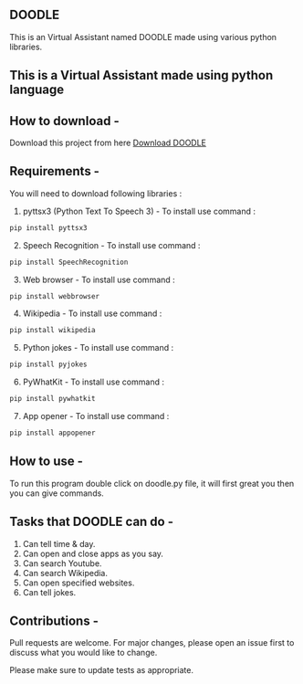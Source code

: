 ## DOODLE


This is an Virtual Assistant named DOODLE made using various python libraries.

## This is a Virtual Assistant made using python language

## How to download - 

Download this project from here [Download DOODLE](https://downgit.github.io/#/home?url=https://github.com/Hatim-Rx53/Python-Virtual_Assistant)


## Requirements -

You will need to download following libraries :

1. pyttsx3 (Python Text To Speech 3) - To install use command :
```bash 
pip install pyttsx3
```

2. Speech Recognition - To install use command :
```bash
pip install SpeechRecognition
```

3. Web browser - To install use command :
```bash
pip install webbrowser
```

4. Wikipedia - To install use command :
```bash
pip install wikipedia
```

5. Python jokes - To install use command :
```bash
pip install pyjokes
```

6. PyWhatKit - To install use command :
```bash
pip install pywhatkit
```

7. App opener - To install use command :
```bash
pip install appopener
```



## How to use -


To run this program double click on doodle.py file, it will first great you then you can give commands.


## Tasks that DOODLE can do -

1. Can tell time & day.
2. Can open and close apps as you say.
3. Can search Youtube.
4. Can search Wikipedia.
5. Can open specified websites.
6. Can tell jokes.

## Contributions -

Pull requests are welcome. For major changes, please open an issue first to discuss what you would like to change.

Please make sure to update tests as appropriate.
